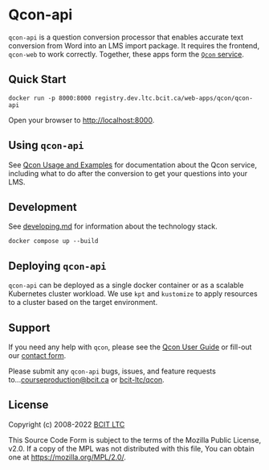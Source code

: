# Qcon-api

`qcon-api` is a question conversion processor that enables accurate text conversion from Word into an LMS import package. It requires the frontend, `qcon-web` to work correctly. Together, these apps form the [`Qcon` service](https://qcon.ltc.bcit.ca).

## Quick Start

    docker run -p 8000:8000 registry.dev.ltc.bcit.ca/web-apps/qcon/qcon-api

Open your browser to [http://localhost:8000](http://localhost:8000).

## Using `qcon-api`

See [Qcon Usage and Examples](https://qcon-user-guide.dev.ltc.bcit.ca) for documentation about the Qcon service, including what to do after the conversion to get your questions into your LMS.

## Development

See [developing.md](docs/developing.md) for information about the technology stack.

    docker compose up --build

## Deploying `qcon-api`

`qcon-api` can be deployed as a single docker container or as a scalable Kubernetes cluster workload. We use `kpt` and `kustomize` to apply resources to a cluster based on the target environment.

## Support

If you need any help with `qcon`, please see the [Qcon User Guide](https://qcon-user-guide.dev.ltc.bcit.ca) or fill-out our [contact form](https://issues.ltc.bcit.ca/web-apps/qcon/qcon-user-guide).

Please submit any `qcon-api` bugs, issues, and feature requests to...[courseproduction@bcit.ca](mailto:courseproduction@bcit.ca) or [bcit-ltc/qcon](https://issues.ltc.bcit.ca/web-apps/qcon/qcon-user-guide).

## License

Copyright (c) 2008-2022 [BCIT LTC](https://bcit.ca/ltc)

This Source Code Form is subject to the terms of the Mozilla Public
License, v2.0. If a copy of the MPL was not distributed with this
file, You can obtain one at <https://mozilla.org/MPL/2.0/>.
